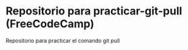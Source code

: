 # Repositorio para practicar-git-pull (FreeCodeCamp)
Repositorio para practicar el comando git pull
